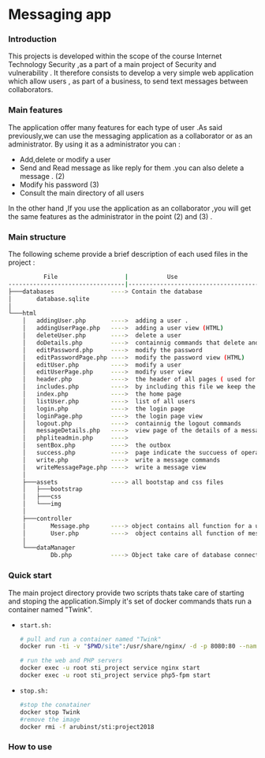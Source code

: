  
# Messaging app


### Introduction 

 This  projects is developed within the scope of the course Internet Technology Security ,as a part of a main project of Security and vulnerability .
It therefore consists to develop a very simple web application which allow users , as part of a business, to send text messages between collaborators.

  ### Main features
  The application offer many features for each type of user .As said previously,we can use the messaging application as a collaborator or as an administrator.
  By using it as a administrator you can :
  *    Add,delete or modify  a user
  *    Send and Read message as like reply for them .you can also delete a message . (2)
  *    Modify his password (3)
  *    Consult the main directory of all users
      
  In the other hand ,If you use the application as an collaborator ,you will get the same features as the administrator in the point (2) and (3) .  
  
### Main structure 

The following scheme provide a brief description of each used files in the project : 

```bash
          File                   |           Use
---------------------------------|---------------------------------------------
├───databases                ----> Contain the database 
│       database.sqlite
│
└───html
    │   addingUser.php       ---->  adding a user .
    │   addingUserPage.php   ---->  adding a user view (HTML)
    │   deleteUser.php       ---->  delete a user 
    │   doDetails.php        ---->  containnig commands that delete and reply a message 
    │   editPassword.php     ---->  modify the password 
    │   editPasswordPage.php ---->  modify the password view (HTML) 
    │   editUser.php         ---->  modify a user 
    │   editUserPage.php     ---->  modify user view
    │   header.php           ---->  the header of all pages ( used for navigation )
    │   includes.php         ---->  by including this file we keep the current session
    │   index.php            ---->  the home page
    │   listUser.php         ---->  list of all users 
    │   login.php            ---->  the login page 
    │   loginPage.php        ---->  the login page view
    │   logout.php           ---->  containnig the logout commands 
    │   messageDetails.php   ---->  view page of the details of a message 
    │   phpliteadmin.php     ---->
    │   sentBox.php          ---->  the outbox 
    │   success.php          ---->  page indicate the succuess of operation
    │   write.php            ---->  write a message commands 
    │   writeMessagePage.php ---->  write a message view
    │
    ├───assets               ----> all bootstap and css files 
    │   ├───bootstrap
    │   ├───css
    │   └───img
    │
    ├───controller           
    │       Message.php      ----> object contains all function for a user 
    │       User.php         ---->  object contains all function of message
    │
    └───dataManager              
            Db.php           ----> Object take care of database connection and most used function 
```
### Quick start
The main project directory provide two scripts thats take care of starting and stoping the application.Simply it's set of docker commands thats run a container named "Twink".
*     start.sh:

   ```bash
   # pull and run a container named "Twink"
   docker run -ti -v "$PWD/site":/usr/share/nginx/ -d -p 8080:80 --name Twink --hostname sti arubinst/sti:project2018

   # run the web and PHP servers 
   docker exec -u root sti_project service nginx start
   docker exec -u root sti_project service php5-fpm start
   ```   
   
*     stop.sh:

   ```bash
   #stop the conatainer
   docker stop Twink
   #remove the image
   docker rmi -f arubinst/sti:project2018
   ```

### How to use 
 
